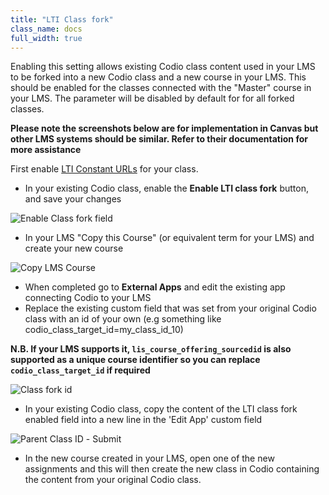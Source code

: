 ```yaml
---
title: "LTI Class fork"
class_name: docs
full_width: true
---
```

Enabling this setting allows existing Codio class content used in your LMS to be forked into a new Codio class and a new course in your LMS. This should be enabled for the classes connected with the "Master" course in your LMS. The parameter will be disabled by default for for all forked classes.

**Please note the screenshots below are for implementation in Canvas but other LMS systems should be similar. Refer to their documentation for more assistance**

First enable [LTI Constant URLs](/docs/classes/lti/lticonstanturl) for your class.

- In your existing Codio class, enable the **Enable LTI class fork** button, and save your changes

<img alt="Enable Class fork field" src="/img/docs/lti/enable_class_fork.png" class="simple"/>

- In your LMS "Copy this Course" (or equivalent term for your LMS) and create your new course

<img alt="Copy LMS Course" src="/img/docs/lti/copy_course.png" class="simple"/>

- When completed go to **External Apps** and edit the existing app connecting Codio to your LMS
- Replace the existing custom field that was set from your original Codio class with an id of your own (e.g something like codio_class_target_id=my_class_id_10)

**N.B. If your LMS supports it, `lis_course_offering_sourcedid` is also supported as a unique course identifier so you can replace `codio_class_target_id` if required**

<img alt="Class fork id" src="/img/docs/lti/fork_class_id.png" class="simple"/>

- In your existing Codio class, copy the content of the LTI class fork enabled field into a new line in the 'Edit App' custom field 
<img alt="Parent Class ID" src="/img/docs/lti/parent_class.png" class="simple"/>
- Submit

- In the new course created in your LMS, open one of the new assignments and this will then create the new class in Codio containing the content from your original Codio class.


